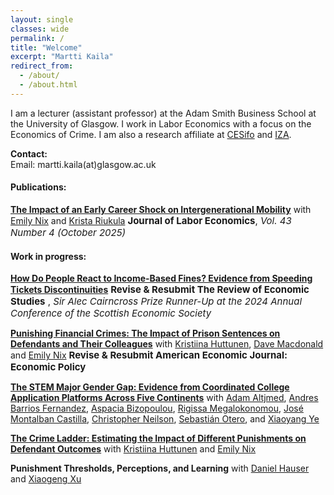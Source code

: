 ```yaml
---
layout: single
classes: wide
permalink: /
title: "Welcome"
excerpt: "Martti Kaila"
redirect_from:
  - /about/
  - /about.html
---
```


I am a lecturer (assistant professor) at the Adam Smith Business School at the University of Glasgow. I work in Labor Economics with a focus on the Economics of Crime. I am also a research affiliate at [CESifo](https://www.cesifo.org/en) and [IZA](https://www.iza.org/). 



**Contact:**  
Email: martti.kaila(at)glasgow.ac.uk


#### **Publications:**

[**The Impact of an Early Career Shock on Intergenerational Mobility**](/assets/docs/KNR_Job_Loss_Intergenerational_Mobility_Revision.pdf) with [Emily Nix](https://sites.google.com/site/emilyenix/) and [Krista Riukula](https://sites.google.com/view/kristariukula/) <span style="font-size:15px"> **Journal of Labor Economics**, *Vol. 43 Number 4 (October 2025)* </span>


#### **Work in progress:**
[**How Do People React to Income-Based Fines? Evidence from Speeding Tickets Discontinuities**](/assets/docs/jmp_kaila.pdf) <span style="font-size:15px"> **Revise & Resubmit The Review of Economic Studies**  </span>
<span style="font-size:15px">,  *Sir Alec Cairncross Prize Runner-Up at the 2024 Annual Conference of the Scottish Economic Society* </span> 

[**Punishing Financial Crimes: The Impact of Prison Sentences on Defendants and Their Colleagues**](/assets/docs/Financial_Crime_and_Spillovers.pdf) with [Kristiina Huttunen](https://sites.google.com/site/krhuttunen/), [Dave Macdonald](https://sites.google.com/view/dave-mac/home) and [Emily Nix](https://sites.google.com/site/emilyenix/) <span style="font-size:15px"> **Revise & Resubmit American Economic Journal: Economic Policy** </span> 

[**The STEM Major Gender Gap: Evidence from Coordinated College Application Platforms Across Five Continents**](/assets/docs/00_inequality_in_college_applicationns_three_continents.pdf) with  [Adam Altjmed](https://adamaltmejd.se/), [Andres Barrios Fernandez](https://andresbarriosf.github.io/), [Aspacia Bizopoulou](https://sites.google.com/site/aspasiabizopoulou/home), [Rigissa Megalokonomou](http://www.rmegalokonomou.net/), [José Montalban Castilla](https://sites.google.com/site/josemontalbancastilla/), [Christopher Neilson](https://christopherneilson.github.io/), [Sebastián Otero](https://sebotero.webflow.io/), and [Xiaoyang Ye](https://xiaoyangye.github.io/)

[**The Crime Ladder: Estimating the Impact of Different Punishments on Defendant Outcomes**](/assets/docs/ladder.pdf) with [Kristiina Huttunen](https://sites.google.com/site/krhuttunen/) and [Emily Nix](https://sites.google.com/site/emilyenix/)


**Punishment Thresholds, Perceptions, and Learning** with [Daniel Hauser](https://danielnhauser.com/) and [Xiaogeng Xu](https://sites.google.com/site/xiaogengxueconomics/home) 

